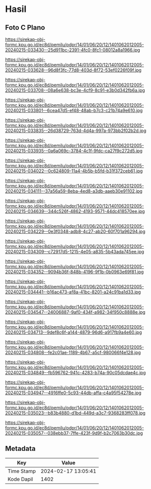 # Hasil

## Foto C Plano

https://sirekap-obj-formc.kpu.go.id/ec8d/pemilu/pdpr/14/01/06/20/12/1401062012005-20240215-033430--25d911bc-2391-4fc0-8fc1-08012a8a1966.jpg

https://sirekap-obj-formc.kpu.go.id/ec8d/pemilu/pdpr/14/01/06/20/12/1401062012005-20240215-033628--96d8f3fc-77d8-403d-8f72-53ef0226f09f.jpg

https://sirekap-obj-formc.kpu.go.id/ec8d/pemilu/pdpr/14/01/06/20/12/1401062012005-20240215-033708--08a6e638-bc3e-4cf9-8c91-e3b0d342fb6a.jpg

https://sirekap-obj-formc.kpu.go.id/ec8d/pemilu/pdpr/14/01/06/20/12/1401062012005-20240215-033801--6cea47d5-ef48-48ab-b7c3-c21b74a9e610.jpg

https://sirekap-obj-formc.kpu.go.id/ec8d/pemilu/pdpr/14/01/06/20/12/1401062012005-20240215-033835--26d38729-763d-4d4a-997a-973bb2f02b2d.jpg

https://sirekap-obj-formc.kpu.go.id/ec8d/pemilu/pdpr/14/01/06/20/12/1401062012005-20240215-033935--0a6a069c-3784-4c1f-9fdc-ca27f9c272d5.jpg

https://sirekap-obj-formc.kpu.go.id/ec8d/pemilu/pdpr/14/01/06/20/12/1401062012005-20240215-034022--0c624809-11a4-4b5b-b5fd-b31f372ceb61.jpg

https://sirekap-obj-formc.kpu.go.id/ec8d/pemilu/pdpr/14/01/06/20/12/1401062012005-20240215-034111--37a56a59-8eba-4ed8-a3db-aaeb30e91102.jpg

https://sirekap-obj-formc.kpu.go.id/ec8d/pemilu/pdpr/14/01/06/20/12/1401062012005-20240215-034639--344c526f-4862-4193-9571-44dc418570ee.jpg

https://sirekap-obj-formc.kpu.go.id/ec8d/pemilu/pdpr/14/01/06/20/12/1401062012005-20240215-034229--0e3f0348-adb8-4c27-ab20-60f701a96294.jpg

https://sirekap-obj-formc.kpu.go.id/ec8d/pemilu/pdpr/14/01/06/20/12/1401062012005-20240215-034309--c72917d5-1215-4e05-a835-5b43ada745ee.jpg

https://sirekap-obj-formc.kpu.go.id/ec8d/pemilu/pdpr/14/01/06/20/12/1401062012005-20240215-034352--9094b36f-848b-4196-9f1b-0b0963e69f81.jpg

https://sirekap-obj-formc.kpu.go.id/ec8d/pemilu/pdpr/14/01/06/20/12/1401062012005-20240215-034441--b16ac473-af8a-41bc-8201-a24c91ba1d33.jpg

https://sirekap-obj-formc.kpu.go.id/ec8d/pemilu/pdpr/14/01/06/20/12/1401062012005-20240215-034547--24006887-9af0-434f-a982-34f950c8888e.jpg

https://sirekap-obj-formc.kpu.go.id/ec8d/pemilu/pdpr/14/01/06/20/12/1401062012005-20240215-034713--9def8c6f-a144-4879-96d6-a917fb9a4e60.jpg

https://sirekap-obj-formc.kpu.go.id/ec8d/pemilu/pdpr/14/01/06/20/12/1401062012005-20240215-034808--fe2c01ae-1189-4b67-a5cf-980066f4e128.jpg

https://sirekap-obj-formc.kpu.go.id/ec8d/pemilu/pdpr/14/01/06/20/12/1401062012005-20240215-034849--fb596762-941c-4283-b74a-90c05dcdae4c.jpg

https://sirekap-obj-formc.kpu.go.id/ec8d/pemilu/pdpr/14/01/06/20/12/1401062012005-20240215-034947--4916ffe0-5c93-44db-affa-c4a95f54278e.jpg

https://sirekap-obj-formc.kpu.go.id/ec8d/pemilu/pdpr/14/01/06/20/12/1401062012005-20240215-035023--b83b4880-d1bd-449d-a3c7-9368283ff078.jpg

https://sirekap-obj-formc.kpu.go.id/ec8d/pemilu/pdpr/14/01/06/20/12/1401062012005-20240215-035057--038ebb37-7ffe-423f-9d9f-b2c7063b30dc.jpg


## Metadata

| Key        | Value               |
| ---------- | ------------------- |
| Time Stamp | 2024-02-17 13:05:41 |
| Kode Dapil | 1402                |



